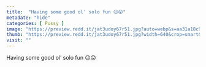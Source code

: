 ```yaml
---
title:  "Having some good ol’ solo fun 😉😝"
metadate: "hide"
categories: [ Pussy ]
image: "https://preview.redd.it/jat3udoy67r51.jpg?auto=webp&s=aa31a18c9f15c71d74c34962dc83a3f18419d962"
thumb: "https://preview.redd.it/jat3udoy67r51.jpg?width=640&crop=smart&auto=webp&s=385cde2e9d4e9a66745f4ba90d6ff5bac1b74529"
visit: ""
---
```

Having some good ol’ solo fun 😉😝
